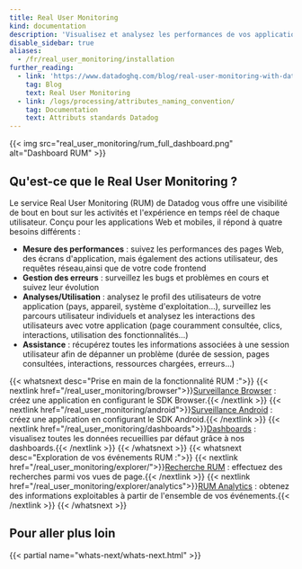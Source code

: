 ```yaml
---
title: Real User Monitoring
kind: documentation
description: 'Visualisez et analysez les performances de vos applications frontend, telles qu''elles sont perçues par vos utilisateurs.'
disable_sidebar: true
aliases:
  - /fr/real_user_monitoring/installation
further_reading:
  - link: 'https://www.datadoghq.com/blog/real-user-monitoring-with-datadog/'
    tag: Blog
    text: Real User Monitoring
  - link: /logs/processing/attributes_naming_convention/
    tag: Documentation
    text: Attributs standards Datadog
---
```

{{< img src="real_user_monitoring/rum_full_dashboard.png" alt="Dashboard RUM"  >}}

## Qu'est-ce que le Real User Monitoring ?


Le service Real User Monitoring (RUM) de Datadog vous offre une visibilité de bout en bout sur les activités et l'expérience en temps réel de chaque utilisateur. Conçu pour les applications Web et mobiles, il répond à quatre besoins différents :

* **Mesure des performances** : suivez les performances des pages Web, des écrans d'application, mais également des actions utilisateur, des requêtes réseau,ainsi que de votre code frontend
* **Gestion des erreurs** : surveillez les bugs et problèmes en cours et suivez leur évolution
* **Analyses/Utilisation** : analysez le profil des utilisateurs de votre application (pays, appareil, système d'exploitation…), surveillez les parcours utilisateur individuels et analysez les interactions des utilisateurs avec votre application (page couramment consultée, clics, interactions, utilisation des fonctionnalités…)
* **Assistance** : récupérez toutes les informations associées à une session utilisateur afin de dépanner un problème (durée de session, pages consultées, interactions, ressources chargées, erreurs…)

{{< whatsnext desc="Prise en main de la fonctionnalité RUM :">}}
  {{< nextlink href="/real_user_monitoring/browser">}}<u>Surveillance Browser</u> : créez une application en configurant le SDK Browser.{{< /nextlink >}}
  {{< nextlink href="/real_user_monitoring/android">}}<u>Surveillance Android</u> : créez une application en configurant le SDK Android.{{< /nextlink >}}
  {{< nextlink href="/real_user_monitoring/dashboards">}}<u>Dashboards</u> : visualisez toutes les données recueillies par défaut grâce à nos dashboards.{{< /nextlink >}}
{{< /whatsnext >}}
{{< whatsnext desc="Exploration de vos événements RUM :">}}
  {{< nextlink href="/real_user_monitoring/explorer/">}}<u>Recherche RUM</u> : effectuez des recherches parmi vos vues de page.{{< /nextlink >}}
  {{< nextlink href="/real_user_monitoring/explorer/analytics">}}<u>RUM Analytics</u> : obtenez des informations exploitables à partir de l'ensemble de vos événements.{{< /nextlink >}}
{{< /whatsnext >}}

## Pour aller plus loin

{{< partial name="whats-next/whats-next.html" >}}

